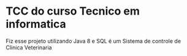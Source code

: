 # TCC do curso Tecnico em informatica
 Fiz esse projeto utilizando Java 8 e SQL
 é um Sistema de controle de Clinica Veterinaria
